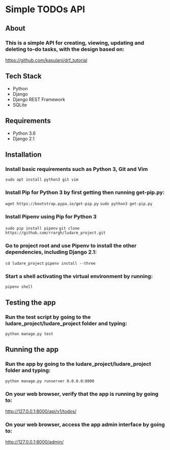 # Simple TODOs API

## About
### This is a simple API for creating, viewing, updating and deleting to-do tasks, with the design based on:
https://github.com/kasulani/drf_tutorial

## Tech Stack
* Python
* Django
* Django REST Framework
* SQLite

## Requirements
* Python 3.6
* Django 2.1

## Installation
### Install basic requirements such as Python 3, Git and Vim
`sudo apt install python3 git vim`

### Install Pip for Python 3 by first getting then running get-pip.py:
`wget https://bootstrap.pypa.io/get-pip.py`
`sudo python3 get-pip.py`

### Install Pipenv using Pip for Python 3
`sudo pip install pipenv`
`git clone https://github.com/rrargh/ludare_project.git`

### Go to project root and use Pipenv to install the other dependencies, including Django 2.1:
`cd ludare_project`
`pipenv install --three`

### Start a shell activating the virtual environment by running:
`pipenv shell`

## Testing the app
### Run the test script by going to the ludare_project/ludare_project folder and typing:
`python manage.py test`

## Running the app
### Run the app by going to the ludare_project/ludare_project folder and typing:
`python manage.py runserver 0.0.0.0:8000`

### On your web browser, verify that the app is running by going to:
http://127.0.0.1:8000/api/v1/todos/

### On your web browser, access the app admin interface by going to:
http://127.0.0.1:8000/admin/
